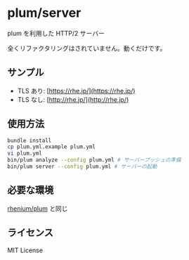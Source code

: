 # plum/server
plum を利用した HTTP/2 サーバー

全くリファクタリングはされていません。動くだけです。

## サンプル
* TLS あり: [https://rhe.jp/](https://rhe.jp/)
* TLS なし: [http://rhe.jp/](http://rhe.jp/)

## 使用方法
```sh
bundle install
cp plum.yml.example plum.yml
vi plum.yml
bin/plum analyze --config plum.yml # サーバープッシュの準備
bin/plum server --config plum.yml # サーバーの起動
```

## 必要な環境
[rhenium/plum](https://github.com/rhenium/plum) と同じ

## ライセンス
MIT License
